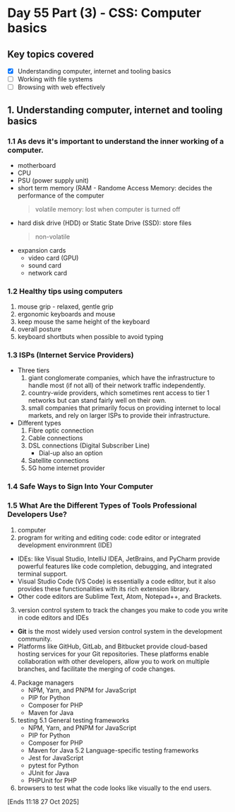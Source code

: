 # Day 55 Part (3) - CSS: Computer basics

## Key topics covered
- [x] Understanding computer, internet and tooling basics
- [ ] Working with file systems
- [ ] Browsing with web effectively

## 1. Understanding computer, internet and tooling basics

### 1.1 As devs it's important to understand the inner working of a computer.
- motherboard
- CPU
- PSU (power supply unit)
- short term memory (RAM - Randome Access Memory: decides the performance of the computer
  > volatile memory: lost when computer is turned off
- hard disk drive (HDD) or Static State Drive (SSD): store files
  > non-volatile
- expansion cards
  - video card (GPU)
  - sound card
  - network card

### 1.2 Healthy tips using computers
1. mouse grip - relaxed, gentle grip
2. ergonomic keyboards and mouse
3. keep mouse the same height of the keyboard
4. overall posture
5. keyboard shortbuts when possible to avoid typing

### 1.3 ISPs (Internet Service Providers)
- Three tiers
   1. giant conglomerate companies, which have the infrastructure to handle most (if not all) of their network traffic independently.
   2. country-wide providers, which sometimes rent access to tier 1 networks but can stand fairly well on their own.
   3. small companies that primarily focus on providing internet to local markets, and rely on larger ISPs to provide their infrastructure.
- Different types
  1. Fibre optic connection
  2. Cable connections
  3. DSL connections (Digital Subscriber Line)
     - Dial-up also an option
  5. Satellite connections
  6. 5G home internet provider

 ### 1.4 Safe Ways to Sign Into Your Computer

 ### 1.5 What Are the Different Types of Tools Professional Developers Use?
1. computer
2. program for writing and editing code: code editor or integrated development environmrent (IDE)
  - IDEs: like Visual Studio, IntelliJ IDEA, JetBrains, and PyCharm provide powerful features like code completion, debugging, and integrated terminal support.
  - Visual Studio Code (VS Code) is essentially a code editor, but it also provides these functionalities with its rich extension library.
  - Other code editors are Sublime Text, Atom, Notepad++, and Brackets.
3. version control system to track the changes you make to code you write in code editors and IDEs
  - **Git** is the most widely used version control system in the development community.
  - Platforms like GitHub, GitLab, and Bitbucket provide cloud-based hosting services for your Git repositories. These platforms enable collaboration with other developers, allow you to work on multiple branches, and facilitate the merging of code changes.
4. Package managers
   - NPM, Yarn, and PNPM for JavaScript
   - PIP for Python
   - Composer for PHP
   - Maven for Java
5. testing
   5.1 General testing frameworks     
   - NPM, Yarn, and PNPM for JavaScript
   - PIP for Python
   - Composer for PHP
   - Maven for Java
   5.2 Language-specific testing frameworks
   - Jest for JavaScript
   - pytest for Python
   - JUnit for Java
   - PHPUnit for PHP
6. browsers to test what the code looks like visually to the end users.

[Ends 11:18 27 Oct 2025]
